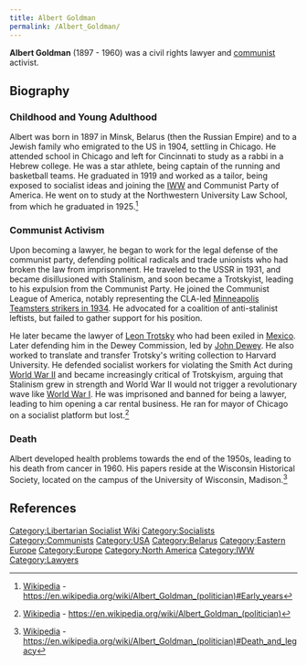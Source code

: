 ```yaml
---
title: Albert Goldman
permalink: /Albert_Goldman/
---
```


**Albert Goldman** (1897 - 1960) was a civil rights lawyer and
[communist](Communism "wikilink") activist.

## Biography

### Childhood and Young Adulthood

Albert was born in 1897 in Minsk, Belarus (then the Russian Empire) and
to a Jewish family who emigrated to the US in 1904, settling in Chicago.
He attended school in Chicago and left for Cincinnati to study as a
rabbi in a Hebrew college. He was a star athlete, being captain of the
running and basketball teams. He graduated in 1919 and worked as a
tailor, being exposed to socialist ideas and joining the
[IWW](Industrial_Workers_of_the_World "wikilink") and Communist Party of
America. He went on to study at the Northwestern University Law School,
from which he graduated in 1925.[^1]

### Communist Activism

Upon becoming a lawyer, he began to work for the legal defense of the
communist party, defending political radicals and trade unionists who
had broken the law from imprisonment. He traveled to the USSR in 1931,
and became disillusioned with Stalinism, and soon became a Trotskyist,
leading to his expulsion from the Communist Party. He joined the
Communist League of America, notably representing the CLA-led
[Minneapolis Teamsters strikers in
1934](Minneapolis_Teamsters_Strike_(1934) "wikilink"). He advocated for
a coalition of anti-stalinist leftists, but failed to gather support for
his position.

He later became the lawyer of [Leon Trotsky](Leon_Trotsky "wikilink")
who had been exiled in [Mexico](Mexico "wikilink"). Later defending him
in the Dewey Commission, led by [John Dewey](John_Dewey "wikilink"). He
also worked to translate and transfer Trotsky's writing collection to
Harvard University. He defended socialist workers for violating the
Smith Act during [World War II](World_War_II "wikilink") and became
increasingly critical of Trotskyism, arguing that Stalinism grew in
strength and World War II would not trigger a revolutionary wave like
[World War I](World_War_I "wikilink"). He was imprisoned and banned for
being a lawyer, leading to him opening a car rental business. He ran for
mayor of Chicago on a socialist platform but lost.[^2]

### Death

Albert developed health problems towards the end of the 1950s, leading
to his death from cancer in 1960. His papers reside at the Wisconsin
Historical Society, located on the campus of the University of
Wisconsin, Madison.[^3]

## References

<references />

[Category:Libertarian Socialist
Wiki](Category:Libertarian_Socialist_Wiki "wikilink")
[Category:Socialists](Category:Socialists "wikilink")
[Category:Communists](Category:Communists "wikilink")
[Category:USA](Category:USA "wikilink")
[Category:Belarus](Category:Belarus "wikilink") [Category:Eastern
Europe](Category:Eastern_Europe "wikilink")
[Category:Europe](Category:Europe "wikilink") [Category:North
America](Category:North_America "wikilink")
[Category:IWW](Category:IWW "wikilink")
[Category:Lawyers](Category:Lawyers "wikilink")

[^1]: [Wikipedia](Wikipedia "wikilink") -
    <https://en.wikipedia.org/wiki/Albert_Goldman_(politician)#Early_years>

[^2]: [Wikipedia](Wikipedia "wikilink") -
    <https://en.wikipedia.org/wiki/Albert_Goldman_(politician)>

[^3]: [Wikipedia](Wikipedia "wikilink") -
    <https://en.wikipedia.org/wiki/Albert_Goldman_(politician)#Death_and_legacy>